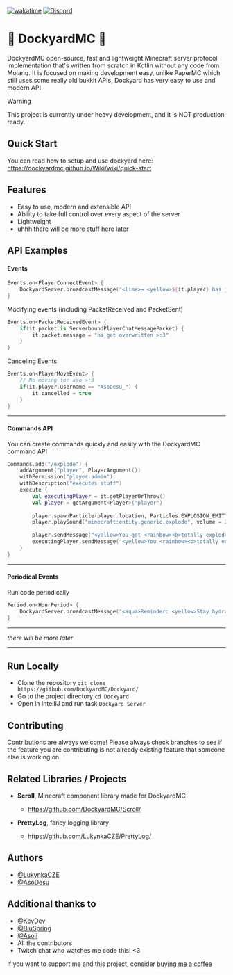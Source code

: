 [![wakatime](https://wakatime.com/badge/github/DockyardMC/Dockyard.svg)](https://wakatime.com/badge/github/DockyardMC/Dockyard)
[![Discord](https://img.shields.io/discord/1242845647892123650?label=Discord%20Server&color=%237289DA)](https://discord.gg/SA9nmfMkdc)

# 🌊 DockyardMC 🚢

DockyardMC open-source, fast and lightweight Minecraft server protocol implementation that's written from scratch in Kotlin without any code from Mojang. It is focused on making development easy, unlike PaperMC which still uses some really old bukkit APIs, Dockyard has very easy to use and modern API

> [!WARNING]  
> This project is currently under heavy development, and it is NOT production ready.

## Quick Start

You can read how to setup and use dockyard here: https://dockyardmc.github.io/Wiki/wiki/quick-start

## Features

- Easy to use, modern and extensible API
- Ability to take full control over every aspect of the server
- Lightweight
- uhhh there will be more stuff here later

## API Examples

#### Events

```kotlin
Events.on<PlayerConnectEvent> {
    DockyardServer.broadcastMessage("<lime>→ <yellow>${it.player} has joined the server.")
}
```

Modifying events (including PacketReceived and PacketSent)
```kotlin
Events.on<PacketReceivedEvent> {
    if(it.packet is ServerboundPlayerChatMessagePacket) {
        it.packet.message = "ha get overwritten >:3"
    }
}
```
Canceling Events

```kotlin
Events.on<PlayerMoveEvent> {
    // No moving for aso >:3
    if(it.player.username == "AsoDesu_") {
        it.cancelled = true
    }
}
```
---

#### Commands API
You can create commands quickly and easily with the DockyardMC command API

```kotlin
Commands.add("/explode") {
    addArgument("player", PlayerArgument())
    withPermission("player.admin")
    withDescription("executes stuff")
    execute {
        val executingPlayer = it.getPlayerOrThrow()
        val player = getArgument<Player>("player")
    
        player.spawnParticle(player.location, Particles.EXPLOSION_EMITTER, Vector3f(1f), amount = 5)
        player.playSound("minecraft:entity.generic.explode", volume = 2f, pitch = MathUtils.randomFloat(0.6f, 1.3f))
    
        player.sendMessage("<yellow>You got <rainbow><b>totally exploded <yellow>by <red>$executingPlayer")
        executingPlayer.sendMessage("<yellow>You <rainbow><b>totally exploded <yellow>player <red>$player")
    }
}
```

---

#### Periodical Events

Run code periodically
```kotlin
Period.on<HourPeriod> {
    DockyardServer.broadcastMessage("<aqua>Reminder: <yellow>Stay hydrated and stretch once in a while!")
}
```

---

_there will be more later_

---

## Run Locally

- Clone the repository `git clone https://github.com/DockyardMC/Dockyard/`
- Go to the project directory `cd Dockyard`
- Open in IntelliJ and run task `Dockyard Server`

## Contributing

Contributions are always welcome! Please always check branches to see if the feature you are contributing is not already existing feature that someone else is working on

## Related Libraries / Projects

- **Scroll**, Minecraft component library made for DockyardMC
    - https://github.com/DockyardMC/Scroll/

- **PrettyLog**, fancy logging library
    - https://github.com/LukynkaCZE/PrettyLog/
## Authors

- [@LukynkaCZE](https://www.github.com/LukynkaCZE)
- [@AsoDesu](https://www.github.com/AsoDesu)

## Additional thanks to

- [@KevDev](https://github.com/TrasherMC)
- [@BluSpring](https://github.com/BluSpring)
- [@Asoji](https://github.com/asoji)
- All the contributors
- Twitch chat who watches me code this! <3

If you want to support me and this project, consider [buying me a coffee](https://ko-fi.com/lukynkacze)